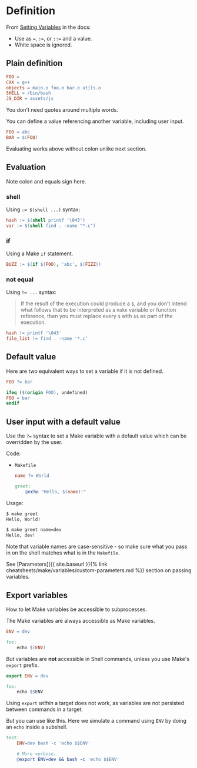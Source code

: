 # Definition

From [Setting Variables](https://www.gnu.org/software/make/manual/html_node/Setting.html) in the docs:

- Use as `=`, `:=`, or `::=` and a value.
- White space is ignored.


## Plain definition

```mk
FOO =
CXX = g++
objects = main.o foo.o bar.o utils.o
SHELL = /bin/bash
JS_DIR = assets/js
```

You don't need quotes around multiple words.

You can define a value referencing another variable, including user input.

```mk
FOO = abc
BAR = $(FOO)
```

Evaluating works above without colon unlike next section.


## Evaluation

Note colon and equals sign here.

### shell

Using `:= $(shell ...)` syntax:

```mk
hash := $(shell printf '\043')
var := $(shell find . -name "*.c")
```

### if 

Using a Make `if` statement.

```mk
BUZZ := $(if $(FOO), 'abc', $(FIZZ))
```

### not equal 

Using `!= ...` syntax:

> If the result of the execution could produce a `$`, and you don’t intend what follows that to be interpreted as a `make` variable or function reference, then you must replace every `$` with `$$` as part of the execution.

```mk
hash != printf '\043'
file_list != find . -name '*.c'
```


## Default value

Here are two equivalent ways to set a variable if it is not defined.

```mk
FOO ?= bar
```

```mk
ifeq ($(origin FOO), undefined)
FOO = bar
endif
```


## User input with a default value

Use the `?=` syntax to set a Make variable with a default value which can be overridden by the user.

Code:

- `Makefile`
    ```mk
    name ?= World

    greet:
        @echo "Hello, $(name)!"
    ```

Usage:

```sh
$ make greet
Hello, World!

$ make greet name=dev
Hello, dev!
```

Note that variable names are case-sensitive - so make sure what you pass in on the shell matches what is in the `Makefile`.

See [Parameters]({{ site.baseurl }}{% link cheatsheets/make/variables/custom-parameters.md %}) section on passing variables.


## Export variables

How to let Make variables be accessible to subprocesses.

The Make variables are always accessible as Make variables.

```mk
ENV = dev

foo:
    echo $(ENV)
```

But variables are **not** accessible in Shell commands, unless you use Make's `export` prefix.

```mk
export ENV = dev

foo:
    echo $$ENV
```

Using `export` _within_ a target does not work, as variables are not persisted between commands in a target.

But you can use like this. Here we simulate a command using `ENV` by doing an `echo` inside a subshell.

```mk
test:
	ENV=dev bash -c 'echo $$ENV'

    # More verbose.
	@export ENV=dev && bash -c 'echo $$ENV'
```
